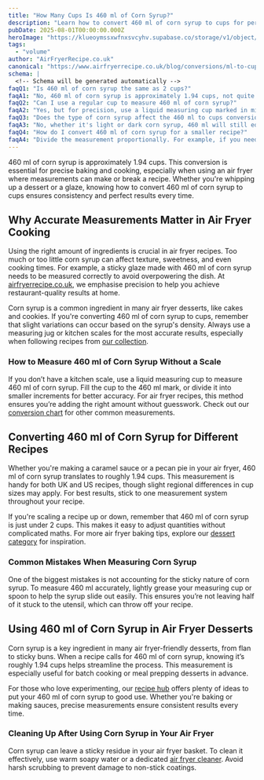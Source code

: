 ```yaml
---
title: "How Many Cups Is 460 ml of Corn Syrup?"
description: "Learn how to convert 460 ml of corn syrup to cups for perfect baking and air fryer recipes. Get accurate measurements in seconds!"
pubDate: 2025-08-01T00:00:00.000Z
heroImage: "https://klueoymssxwfnxsvcyhv.supabase.co/storage/v1/object/public/Shmucket/how-many-cups-is-460-ml-of-corn-syrup.webp"
tags:
  - "volume"
author: "AirFryerRecipe.co.uk"
canonical: "https://www.airfryerrecipe.co.uk/blog/conversions/ml-to-cups/how-many-cups-is-460-ml-of-corn-syrup"
schema: |
  <!-- Schema will be generated automatically -->
faqQ1: "Is 460 ml of corn syrup the same as 2 cups?"
faqA1: "No, 460 ml of corn syrup is approximately 1.94 cups, not quite 2 cups. This small difference can matter in baking, so it's best to measure accurately for perfect results."
faqQ2: "Can I use a regular cup to measure 460 ml of corn syrup?"
faqA2: "Yes, but for precision, use a liquid measuring cup marked in millilitres. A standard UK or US cup may not provide the exact measurement needed for air fryer recipes."
faqQ3: "Does the type of corn syrup affect the 460 ml to cups conversion?"
faqA3: "No, whether it's light or dark corn syrup, 460 ml will still equal roughly 1.94 cups. The density is similar, so the conversion remains consistent."
faqQ4: "How do I convert 460 ml of corn syrup for a smaller recipe?"
faqA4: "Divide the measurement proportionally. For example, if you need half, use 230 ml (about 0.97 cups). Always adjust other ingredients accordingly for balanced flavours."
---
```

<p>460 ml of corn syrup is approximately 1.94 cups. This conversion is essential for precise baking and cooking, especially when using an air fryer where measurements can make or break a recipe. Whether you're whipping up a dessert or a glaze, knowing how to convert 460 ml of corn syrup to cups ensures consistency and perfect results every time.</p>  

<h2>Why Accurate Measurements Matter in Air Fryer Cooking</h2>  
<p>Using the right amount of ingredients is crucial in air fryer recipes. Too much or too little corn syrup can affect texture, sweetness, and even cooking times. For example, a sticky glaze made with 460 ml of corn syrup needs to be measured correctly to avoid overpowering the dish. At <a href=https://www.airfryerrecipe.co.uk/>airfryerrecipe.co.uk</a>, we emphasise precision to help you achieve restaurant-quality results at home.</p>  

<p>Corn syrup is a common ingredient in many air fryer desserts, like cakes and cookies. If you're converting 460 ml of corn syrup to cups, remember that slight variations can occur based on the syrup's density. Always use a measuring jug or kitchen scales for the most accurate results, especially when following recipes from <a href=https://www.airfryerrecipe.co.uk/recipes>our collection</a>.</p>  

<h3>How to Measure 460 ml of Corn Syrup Without a Scale</h3>  
<p>If you don’t have a kitchen scale, use a liquid measuring cup to measure 460 ml of corn syrup. Fill the cup to the 460 ml mark, or divide it into smaller increments for better accuracy. For air fryer recipes, this method ensures you’re adding the right amount without guesswork. Check out our <a href=https://www.airfryerrecipe.co.uk/air-fryer-conversion-chart>conversion chart</a> for other common measurements.</p>  

<h2>Converting 460 ml of Corn Syrup for Different Recipes</h2>  
<p>Whether you're making a caramel sauce or a pecan pie in your air fryer, 460 ml of corn syrup translates to roughly 1.94 cups. This measurement is handy for both UK and US recipes, though slight regional differences in cup sizes may apply. For best results, stick to one measurement system throughout your recipe.</p>  

<p>If you're scaling a recipe up or down, remember that 460 ml of corn syrup is just under 2 cups. This makes it easy to adjust quantities without complicated maths. For more air fryer baking tips, explore our <a href=https://www.airfryerrecipe.co.uk/recipe-category/dessert>dessert category</a> for inspiration.</p>  

<h3>Common Mistakes When Measuring Corn Syrup</h3>  
<p>One of the biggest mistakes is not accounting for the sticky nature of corn syrup. To measure 460 ml accurately, lightly grease your measuring cup or spoon to help the syrup slide out easily. This ensures you’re not leaving half of it stuck to the utensil, which can throw off your recipe.</p>  

<h2>Using 460 ml of Corn Syrup in Air Fryer Desserts</h2>  
<p>Corn syrup is a key ingredient in many air fryer-friendly desserts, from flan to sticky buns. When a recipe calls for 460 ml of corn syrup, knowing it’s roughly 1.94 cups helps streamline the process. This measurement is especially useful for batch cooking or meal prepping desserts in advance.</p>  

<p>For those who love experimenting, our <a href=https://www.airfryerrecipe.co.uk/recipes>recipe hub</a> offers plenty of ideas to put your 460 ml of corn syrup to good use. Whether you're baking or making sauces, precise measurements ensure consistent results every time.</p>  

<h3>Cleaning Up After Using Corn Syrup in Your Air Fryer</h3>  
<p>Corn syrup can leave a sticky residue in your air fryer basket. To clean it effectively, use warm soapy water or a dedicated <a href=https://www.airfryerrecipe.co.uk/air-fryer-cleaner>air fryer cleaner</a>. Avoid harsh scrubbing to prevent damage to non-stick coatings.</p>
